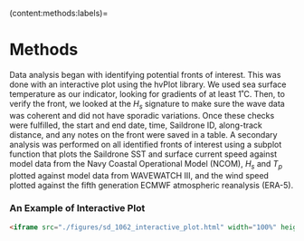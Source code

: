 (content:methods:labels)=
# Methods

Data analysis began with identifying potential fronts of interest. This was done with an interactive plot using the hvPlot library. We used sea surface temperature as our indicator, looking for gradients of at least 1˚C. Then, to verify the front, we looked at the $H_s$ signature to make sure the wave data was coherent and did not have sporadic variations. Once these checks were fulfilled, the start and end date, time, Saildrone ID, along-track distance, and any notes on the front were saved in a table. 
A secondary analysis was performed on all identified fronts of interest using a subplot function that plots the Saildrone SST and surface current speed against model data from the Navy Coastal Operational Model (NCOM), $H_s$ and $T_p$ plotted against model data from WAVEWATCH III, and the wind speed plotted against the fifth generation ECMWF atmospheric reanalysis (ERA-5).

### An Example of Interactive Plot
```html
<iframe src="./figures/sd_1062_interactive_plot.html" width="100%" height="500"></iframe>
